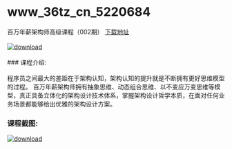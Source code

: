 # www_36tz_cn_5220684
百万年薪架构师高级课程（002期）
[下载地址](http://www.36tz.cn/article/5220684 "下载地址")
<br/></br>[![download](http://36tz.cn/muke_img/2021_08_1-20-300x242.png "下载地址")](http://www.36tz.cn/article/5220684 "下载地址")
<br/></br>### 课程介绍:<br/></br>程序员之间最大的差距在于架构认知，架构认知的提升就是不断拥有更好思维模型的过程。
百万年薪架构师拥有抽象思维、动态组合思维、以不变应万变思维等模型，真正具备立体化的架构设计技术体系，掌握架构设计哲学本质，在面对任何业务场景都能够给出优雅的架构设计方案。

### 课程截图:
[![download](http://36tz.cn/muke_img/2021_08_2-20.png "下载地址")](http://www.36tz.cn/article/5220684 "下载地址")
